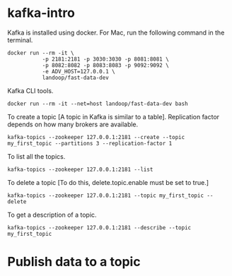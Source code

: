 # kafka-intro

Kafka is installed using docker. For Mac, run the following command in the terminal.
```
docker run --rm -it \
           -p 2181:2181 -p 3030:3030 -p 8081:8081 \
           -p 8082:8082 -p 8083:8083 -p 9092:9092 \
           -e ADV_HOST=127.0.0.1 \
           landoop/fast-data-dev
```
Kafka CLI tools.

```
docker run --rm -it --net=host landoop/fast-data-dev bash 
```

To create a topic [A topic in Kafka is similar to a table]. Replication factor depends on how many brokers are available.
```
kafka-topics --zookeeper 127.0.0.1:2181 --create --topic my_first_topic --partitions 3 --replication-factor 1
```

To list all the topics.
```
kafka-topics --zookeeper 127.0.0.1:2181 --list
```
To delete a topic [To do this, delete.topic.enable must be set to true.]
```
kafka-topics --zookeeper 127.0.0.1:2181 --topic my_first_topic --delete
```
To get a description of a topic.
```
kafka-topics --zookeeper 127.0.0.1:2181 --describe --topic my_first_topic
```
# Publish data to a topic
